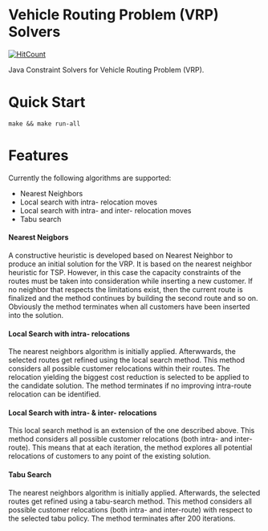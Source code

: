 # Vehicle Routing Problem (VRP) Solvers
[![HitCount](http://hits.dwyl.com/emarkou/Large-Scale-Optimization-Vehicle-Routing-Problem.svg)](http://hits.dwyl.com/emarkou/Large-Scale-Optimization-Vehicle-Routing-Problem)

Java Constraint Solvers for Vehicle Routing Problem (VRP).

# Quick Start
```
make && make run-all
```

# Features
Currently the following algorithms are supported:
- Nearest Neighbors
- Local search with intra- relocation moves
- Local search with intra- and inter- relocation moves
- Tabu search


#### Nearest Neigbors
A constructive heuristic is developed based on Nearest Neighbor to produce an initial solution for the VRP.
It is based on the nearest neighbor heuristic for TSP.
However, in this case the capacity constraints of the routes must be taken into consideration while inserting a new customer.
If no neighbor that respects the limitations exist, then the current route is finalized and the method continues by building the second route and so on. Obviously the method terminates when all customers have been inserted into the solution.

#### Local Search with intra- relocations
The nearest neighbors algorithm is initially applied. Afterwwards, the selected routes get refined using the local search method.
This method considers all possible customer relocations within their routes.
The relocation yielding the biggest cost reduction is selected to be applied to the candidate solution.
The method terminates if no improving intra-route relocation can be identified.

#### Local Search with intra- & inter- relocations
This local search method is an extension of the one described above.
This method considers all possible customer relocations (both intra- and inter-route).
This means that at each iteration, the method explores all potential relocations of
customers to any point of the existing solution.

####  Tabu Search
The nearest neighbors algorithm is initially applied. Afterwards, the selected routes get refined using a tabu-search method.
This method considers all possible customer relocations (both intra- and inter-route) with respect to the selected tabu policy.
The method terminates after 200 iterations.



<!-- - Number of customers: 30
- Total Number of nodes: 31 (customers + depot)
- Number of vehicles: 10 
- Capacity of each vehicle: 50 product units
- Depot geo-location: (x,y)=(50,50)
- Geo-location and demand of each is generated randomly -->

